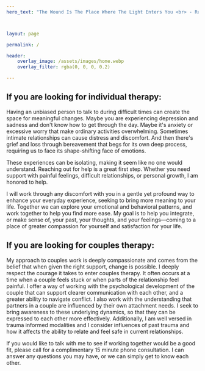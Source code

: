 ```yaml
---
hero_text: "The Wound Is The Place Where The Light Enters You <br> - Rumi <br> <br> <br> <br> <br>"



layout: page

permalink: /

header:
    overlay_image: /assets/images/home.webp
    overlay_filter: rgba(0, 0, 0, 0.2)

---
```


## If you are looking for individual therapy:

Having an unbiased person to talk to during difficult times can create the space for meaningful changes. Maybe you are experiencing depression and sadness and don't know how to get through the day. Maybe it's anxiety or excessive worry that make ordinary activities overwhelming. Sometimes intimate relationships can cause distress and discomfort. And then there's grief and loss through bereavement that begs for its own deep process, requiring us to face its shape-shifting face of emotions.

These experiences can be isolating, making it seem like no one would understand. Reaching out for help is a great first step. Whether you need support with painful feelings, difficult relationships, or personal growth, I am honored to help.

I will work through any discomfort with you in a gentle yet profound way to enhance your everyday experience, seeking to bring more meaning to your life. Together we can explore your emotional and behavioral patterns, and work together to help you find more ease. My goal is to help you integrate, or make sense of, your past, your thoughts, and your feelings—coming to a place of greater compassion for yourself and satisfaction for your life.

## If you are looking for couples therapy: 

My approach to couples work is deeply compassionate and comes from the belief that when given the right support, change is possible. I deeply respect the courage it takes to enter couples therapy. It often occurs at a time when a couple feels stuck or when parts of the relationship feel painful. I offer a way of working with the psychological development of the couple that can support clearer communication with each other, and a greater ability to navigate conflict. I also work with the understanding that partners in a couple are influenced by their own attachment needs. I seek to bring awareness to these underlying dynamics, so that they can be expressed to each other more effectively. Additionally, I am well versed in trauma informed modalities and I consider influences of past trauma and how it affects the ability to relate and feel safe in current relationships.

If you would like to talk with me to see if working together would be a good fit, please call for a complimentary 15 minute phone consultation. I can answer any questions you may have, or we can simply get to know each other.  
